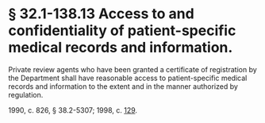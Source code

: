 # § 32.1-138.13 Access to and confidentiality of patient-specific medical records and information.

<p>Private review agents who have been granted a certificate of registration by the Department shall have reasonable access to patient-specific medical records and information to the extent and in the manner authorized by regulation.</p><p>1990, c. 826, § 38.2-5307; 1998, c. <a href='http://lis.virginia.gov/cgi-bin/legp604.exe?981+ful+CHAP0129'>129</a>.</p>